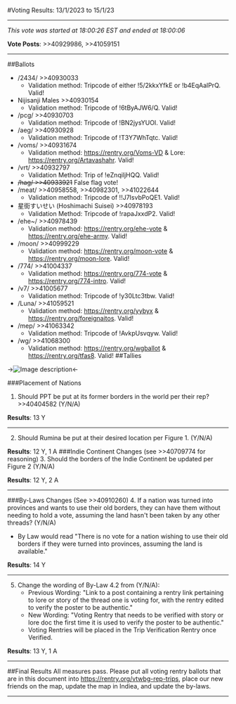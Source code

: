 #Voting Results: 13/1/2023 to 15/1/23
***
*This vote was started at 18:00:26 EST and ended at 18:00:06*

**Vote Posts**: >>40929986, >>41059151
***
##Ballots
- /2434/ >>40930033
   - Validation method: Tripcode of either !5/2kkxYfkE or !b4EqAalPrQ. Valid!
- Nijisanji Males >>40930154
   - Validation method: Tripcode of !6tByAJW6/Q. Valid!
- /pcg/ >>40930703
  - Validation method: Tripcode of !BN2jysYUOI. Valid!
- /aeg/  >>40930928
  - Validation method: Tripcode of !T3Y7WhTqtc. Valid!
- /voms/ >>40931674
  - Validation method: https://rentry.org/Voms-VD & Lore: https://rentry.org/Artavashahr. Valid!
- /vrt/ >>40932797
   - Validation Method: Trip of !eZnqiljHQQ. Valid!
- ~~/hag/ >>40933921~~ False flag vote!
- /meat/ >>40958558,  >>40982301, >>41022644
  - Validation method: Tripcode of !!J7IsvbPoQE1. Valid!
- 星街すいせい (Hoshimachi Suisei) >>40978193
  - Validation Method: Tripcode of !rapaJxxdP2. Valid!
- /ehe~/ >>40978439
   - Validation method: https://rentry.org/ehe-vote & https://rentry.org/ehe-army. Valid!
- /moon/ >>40999229
  - Validation method: https://rentry.org/moon-vote & https://rentry.org/moon-lore. Valid!
- /774/ >>41004337
   - Validation method: https://rentry.org/774-vote & https://rentry.org/774-intro. Valid!
- /v7/ >>41005677
   - Validation method: Tripcode of !y30Ltc3tbw. Valid!
- /Luna/ >>41059521
   - Validation method: https://rentry.org/yybyx & https://rentry.org/foreignaitos. Valid!
- /mep/ >>41063342
   - Validation method: Tripcode of  !AvkpUsvqyw. Valid!
- /wg/ >>41068300
   - Validation method: https://rentry.org/wgballot & https://rentry.org/tfas8. Valid! 
##Tallies

->![Image description](https://files.catbox.moe/11waug.png)<-

###Placement of Nations
1. Should PPT be put at its former borders in the world per their rep? >>40404582 (Y/N/A)

**Results**: 13 Y
***

2. Should Rumina be put at their desired location per Figure 1. (Y/N/A)

**Results**: 12 Y, 1 A
###Indie Continent Changes (see >>40709774 for reasoning)
3. Should the borders of the Indie Continent be updated per Figure 2 (Y/N/A)

**Results**: 12 Y, 2 A
***
###By-Laws Changes (See >>40910260)
4. If a nation was turned into provinces and wants to use their old borders, they can have them without needing to hold a vote, assuming the land hasn't been taken by any other threads? (Y/N/A)
   - By Law would read "There is no vote for a nation wishing to use their old borders if they were turned into provinces, assuming the land is available."

**Results**: 14 Y
***

5. Change the wording of By-Law 4.2 from (Y/N/A):
   -  Previous Wording: "Link to a post containing a rentry link pertaining to lore or story of the thread one is voting for, with the rentry edited to verify the poster to be authentic."
   -  New Wording: "Voting Rentry that needs to be verified with story or lore doc the first time it is used to verify the poster to be authentic."
   - Voting Rentries will be placed in the Trip Verification Rentry once Verified.

**Results**: 13 Y, 1 A
***
##Final Results
All measures pass. Please put all voting rentry ballots that are in this document into https://rentry.org/vtwbg-rep-trips, place our new friends on the map, update the map in Indiea, and update the by-laws.
***